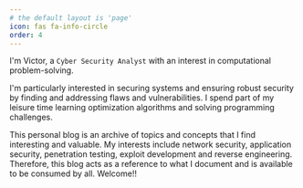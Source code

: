 ```yaml
---
# the default layout is 'page'
icon: fas fa-info-circle
order: 4
---
```


I'm Victor, a `Cyber Security Analyst` with an interest in computational problem-solving.

I'm particularly interested in securing systems and ensuring robust security by finding and addressing flaws and vulnerabilities. I spend part of my leisure time learning optimization algorithms and solving programming challenges. 

This personal blog is an archive of topics and concepts that I find interesting and valuable. My interests include network security, application security, penetration testing, exploit development and reverse engineering. Therefore, this blog acts as a reference to what I document and is available to be consumed by all. Welcome!!
